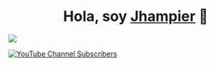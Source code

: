 <div align="center">
<h1 align="center">Hola, soy <a href="https://www.youtube.com/@jhampier_">Jhampier</a> 👋</h1>
</div>
<img src="https://i.imgur.com/pt2jToy.jpg">

[![YouTube Channel Subscribers](https://img.shields.io/youtube/channel/subscribers/UCIjEgHA1vatSR2K4rfcdNRg?style=social)](https://www.youtube.com/@jhampier_?sub_confirmation=1)
